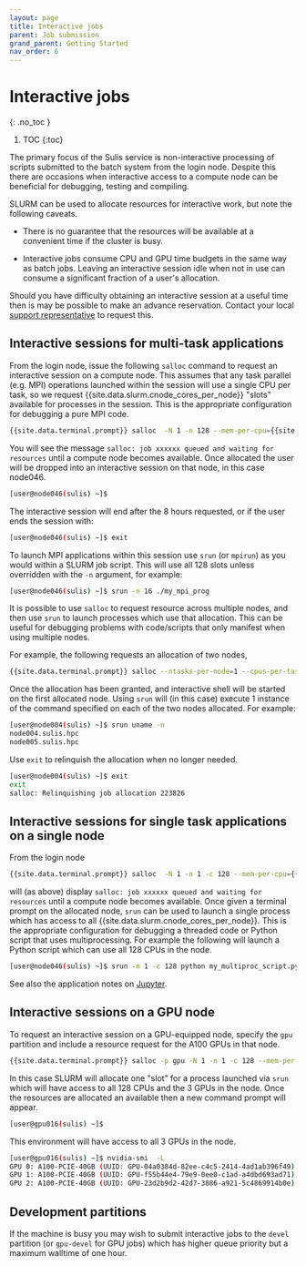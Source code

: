 ```yaml
---
layout: page
title: Interactive jobs
parent: Job submission
grand_parent: Getting Started
nav_order: 6
---
```


# Interactive jobs
{: .no_toc }

1. TOC
{:toc}

The primary focus of the Sulis service is non-interactive processing of scripts submitted to the batch system from the login node. Despite this there are occasions when interactive access to a compute node can be beneficial for debugging, testing and compiling.  

SLURM can be used to allocate resources for interactive work, but note the following caveats.

- There is no guarantee that the resources will be available at a convenient time if the cluster is busy. 

- Interactive jobs consume CPU and GPU time budgets in the same way as batch jobs. Leaving an interactive session idle when not in use can consume a significant fraction of a user's allocation.

Should you have difficulty obtaining an interactive session at a useful time then is may be possible to make an advance reservation. Contact your local [support representative](../../support) to request this.

## Interactive sessions for multi-task applications

From the login node, issue the following `salloc` command to request an interactive session on a compute node. This assumes that any task parallel (e.g. MPI) operations launched within the session will use a single CPU per task, so we request {{site.data.slurm.cnode_cores_per_node}} "slots" available for processes in the session. This is the appropriate configuration for debugging a pure MPI code.

```bash
{{site.data.terminal.prompt}} salloc  -N 1 -n 128 --mem-per-cpu={{site.data.slurm.cnode_ram_per_core}} --time=8:00:00
```

You will see the message `salloc: job xxxxxx queued and waiting for resources` until a compute node becomes available.
Once allocated the user will be dropped into an interactive session on that node, in this case node046. 

```bash
[user@node046(sulis) ~]$
```

The interactive session will end after the 8 hours requested, or if the user ends the session with:

```bash
[user@node046(sulis) ~]$ exit
```

To launch MPI applications within this session use `srun` (or `mpirun`) as you would within a SLURM job script. This will use all 128 slots unless overridden with the `-n` argument, for example:

```bash
[user@node046(sulis) ~]$ srun -n 16 ./my_mpi_prog
```

It is possible to use `salloc` to request resource across multiple nodes, and then use `srun` to launch processes which use that allocation. This can be useful for debugging problems with code/scripts that only manifest when using multiple nodes.

For example, the following requests an allocation of two nodes, 

```bash
{{site.data.terminal.prompt}} salloc --ntasks-per-node=1 --cpus-per-task=128 --mem-per-cpu={{site.data.slurm.cnode_ram_per_core}} --nodes=2 --time=00:15:00 
```

Once the allocation has been granted, and interactive shell will be started on the first allocated node. Using `srun` will (in this case) execute 1 instance of the command specified on each of the two nodes allocated. For example:

```bash
[user@node004(sulis) ~]$ srun uname -n 
node004.sulis.hpc
node005.sulis.hpc
```

Use `exit` to relinquish the allocation when no longer needed.

```bash
[user@node004(sulis) ~]$ exit
exit
salloc: Relinquishing job allocation 223826
```

## Interactive sessions for single task applications on a single node

From the login node

```bash
{{site.data.terminal.prompt}} salloc  -N 1 -n 1 -c 128 --mem-per-cpu={{site.data.slurm.cnode_ram_per_core}} --time=8:00:00
```

will (as above) display `salloc: job xxxxxx queued and waiting for resources` until a compute node becomes available. Once given a terminal prompt on the allocated node, `srun` can be used to launch a single process which has access to all {{site.data.slurm.cnode_cores_per_node}}. This is the appropriate configuration for debugging a threaded code or Python script that uses multiprocessing. For example the following will launch a Python script which can use all 128 CPUs in the node.

```bash
[user@node046(sulis) ~]$ srun -n 1 -c 128 python my_multiproc_script.py
```

See also the application notes on [Jupyter](../../appnotes/jupyter).

## Interactive sessions on a GPU node

To request an interactive session on a GPU-equipped node, specify the `gpu` partition and include a resource request for the A100 GPUs in that node.

```bash
{{site.data.terminal.prompt}} salloc -p gpu -N 1 -n 1 -c 128 --mem-per-cpu={{site.data.slurm.cnode_ram_per_core}} --gres=gpu:ampere_a100:3 --time=8:00:00
```

In this case SLURM will allocate one "slot" for a process launched via `srun`  which will have access to all 128 CPUs and the 3 GPUs in the node. Once the resources are allocated an available then a new command prompt will appear. 

```bash
[user@gpu016(sulis) ~]$
```

This environment will have access to all 3 GPUs in the node.
```bash
[user@gpu016(sulis) ~]$ nvidia-smi  -L              
GPU 0: A100-PCIE-40GB (UUID: GPU-04a0384d-82ee-c4c5-2414-4ad1ab396f49)
GPU 1: A100-PCIE-40GB (UUID: GPU-f55b44e4-79e9-0ee0-c1ad-a4dbd693ad71)
GPU 2: A100-PCIE-40GB (UUID: GPU-23d2b9d2-42d7-3886-a921-5c4869914b0e)
```

## Development partitions

If the machine is busy you may wish to submit interactive jobs to the `devel` partition (or `gpu-devel` for GPU jobs) which has higher queue priority but a maximum walltime of one hour. 

